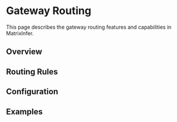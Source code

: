 # Gateway Routing

This page describes the gateway routing features and capabilities in MatrixInfer.

## Overview

<!-- Add overview here -->

## Routing Rules

<!-- Add routing rules here -->

## Configuration

<!-- Add configuration options here -->

## Examples

<!-- Add examples here -->